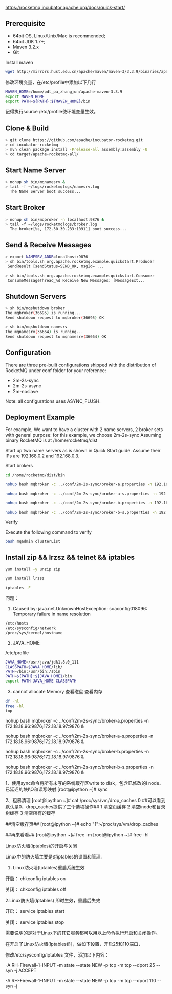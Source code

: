https://rocketmq.incubator.apache.org/docs/quick-start/

## Prerequisite
* 64bit OS, Linux/Unix/Mac is recommended;
* 64bit JDK 1.7+;
* Maven 3.2.x
* Git

Install maven
```bash
wget http://mirrors.hust.edu.cn/apache/maven/maven-3/3.3.9/binaries/apache-maven-3.3.9-bin.tar.gz
```

修改环境变量，在/etc/profile中添加以下几行
```bash
MAVEN_HOME=/home/pdt_pa_zhangjun/apache-maven-3.3.9
export MAVEN_HOME
export PATH=${PATH}:${MAVEN_HOME}/bin
```
记得执行source /etc/profile使环境变量生效。

## Clone & Build
```bash
> git clone https://github.com/apache/incubator-rocketmq.git
> cd incubator-rocketmq
> mvn clean package install -Prelease-all assembly:assembly -U
> cd target/apache-rocketmq-all/
```

## Start Name Server
```bash
> nohup sh bin/mqnamesrv &
> tail -f ~/logs/rocketmqlogs/namesrv.log
  The Name Server boot success...
```

## Start Broker
```bash
> nohup sh bin/mqbroker -n localhost:9876 &
> tail -f ~/logs/rocketmqlogs/broker.log 
  The broker[%s, 172.30.30.233:10911] boot success...
```

## Send & Receive Messages
```bash
> export NAMESRV_ADDR=localhost:9876
> sh bin/tools.sh org.apache.rocketmq.example.quickstart.Producer
 SendResult [sendStatus=SEND_OK, msgId= ...

> sh bin/tools.sh org.apache.rocketmq.example.quickstart.Consumer
 ConsumeMessageThread_%d Receive New Messages: [MessageExt...
```

## Shutdown Servers
```bash
> sh bin/mqshutdown broker
The mqbroker(36695) is running...
Send shutdown request to mqbroker(36695) OK

> sh bin/mqshutdown namesrv
The mqnamesrv(36664) is running...
Send shutdown request to mqnamesrv(36664) OK
```

## Configuration
There are three pre-built configurations shipped with the distribution of RocketMQ under conf folder for your reference:

* 2m-2s-sync
* 2m-2s-async
* 2m-noslave

Note: all configurations uses ASYNC_FLUSH.

## Deployment Example
For example, We want to have a cluster with 2 name servers, 2 broker sets with general purpose: for this example, we choose 2m-2s-sync Assuming binary RocketMQ is at /home/rocketmq/dist

Start up two name servers as is shown in Quick Start guide. Assume their IPs are 192.168.0.2 and 192.168.0.3.

Start brokers
```bash
cd /home/rocketmq/dist/bin

nohup bash mqbroker -c ../conf/2m-2s-sync/broker-a.properties -n 192.168.0.2:9876;192.168.0.3:9876 &

nohup bash mqbroker -c ../conf/2m-2s-sync/broker-a-s.properties -n 192.168.0.2:9876;192.168.0.3:9876 &

nohup bash mqbroker -c ../conf/2m-2s-sync/broker-b.properties -n 192.168.0.2:9876;192.168.0.3:9876 &

nohup bash mqbroker -c ../conf/2m-2s-sync/broker-b-s.properties -n 192.168.0.2:9876;192.168.0.3:9876 &
```
Verify

Execute the following command to verify
```bash
bash mqadmin clusterList
```

## Install zip && lrzsz && telnet && iptables
```bash
yum install -y unzip zip

yum install lrzsz

iptables -F
```


问题：
1. Caused by: java.net.UnknownHostException: soaconfig018096: Temporary failure in name resolution
```bash
/etc/hosts
/etc/sysconfig/network
/proc/sys/kernel/hostname
```

2. JAVA_HOME

/etc/profile
```bash
JAVA_HOME=/usr/java/jdk1.8.0_111
CLASSPATH=$JAVA_HOME/lib/
PATH=/bin:/usr/bin:/sbin
PATH=${PATH}:${JAVA_HOME}/bin
export PATH JAVA_HOME CLASSPATH
```

3. cannot allocate Memory
查看磁盘
查看内存
```bash
df -hl
free -hl
top
```


nohup bash mqbroker -c ../conf/2m-2s-sync/broker-a.properties -n 172.18.18.96:9876;172.18.18.97:9876 &

nohup bash mqbroker -c ../conf/2m-2s-sync/broker-a-s.properties -n 172.18.18.96:9876;172.18.18.97:9876 &

nohup bash mqbroker -c ../conf/2m-2s-sync/broker-b.properties -n 172.18.18.96:9876;172.18.18.97:9876 &

nohup bash mqbroker -c ../conf/2m-2s-sync/broker-b-s.properties -n 172.18.18.96:9876;172.18.18.97:9876 &



1、使用sync命令将所有未写的系统缓存区write to disk，包含已修改的i node、已延迟的块I\O和读写映射
[root@ipython ~]# sync
 
2、粗暴清理
[root@ipython ~]# cat /proc/sys/vm/drop_caches
0
##可以看到默认是0，drop_caches提供了三个选项操作##
1 清空页缓存   2 清空inode和目录树缓存  3 清空所有的缓存
 
##清空缓存页##
[root@ipython ~]# echo "1">/proc/sys/vm/drop_caches
 
##再来看看##
[root@ipython ~]# free -m
[root@ipython ~]# free -hl


Linux防火墙(iptables)的开启与关闭

Linux中的防火墙主要是对iptables的设置和管理.

1. Linux防火墙(Iptables)重启系统生效

开启： chkconfig iptables on  
 
关闭： chkconfig iptables off  
 
2.Linux防火墙(Iptables) 即时生效，重启后失效

开启： service iptables start  
 
关闭： service iptables stop  
 
需要说明的是对于Linux下的其它服务都可以用以上命令执行开启和关闭操作。

在开启了Linux防火墙(Iptables)时，做如下设置，开启25和110端口，

修改/etc/sysconfig/iptables 文件，添加以下内容：

-A RH-Firewall-1-INPUT -m state --state NEW -p tcp -m tcp --dport 25 --syn -j ACCEPT  
 
-A RH-Firewall-1-INPUT -m state --state NEW -p tcp -m tcp --dport 110 --syn -j 
